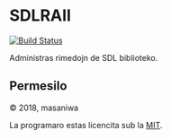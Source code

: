 SDLRAII
===

[![Build Status](https://travis-ci.org/masaniwasdp/SDLRAII.svg?branch=master)](https://travis-ci.org/masaniwasdp/SDLRAII)

Administras rimedojn de SDL biblioteko.

## Permesilo
© 2018, masaniwa

La programaro estas licencita sub la [MIT](https://github.com/masaniwasdp/SDLRAII/blob/master/LICENCE).
